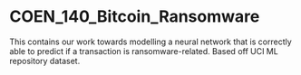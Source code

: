 # COEN_140_Bitcoin_Ransomware
 This contains our work towards modelling a neural network that is correctly able to predict if a transaction is ransomware-related. Based off UCI ML repository dataset.
